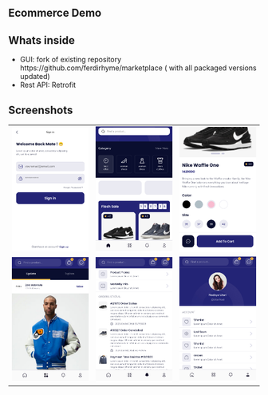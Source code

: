<h2>Ecommerce Demo</h2>

<h2>Whats inside</h2>
<ul>
    <li>GUI: fork of existing repository https://github.com/ferdirhyme/marketplace ( with all packaged versions updated)</li>
    <li>Rest API: Retrofit</li>
</ul>
<h2>Screenshots</h2>
<table width="100%">
<tr>
    <td ><img src="images/1.png" /></td><td><img src="images/2.png" /></td><td><img src="images/3.png" /></td>
</tr>
<tr>
    <td ><img src="images/4.png" /></td><td><img src="images/5.png" /></td><td><img src="images/6.png" /></td>
</tr>
</table>
